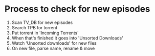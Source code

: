 Process to check for new episodes
==================================

1) Scan TV_DB for new episodes
2) Search TPB for torrent
3) Put torrent in 'Incoming Torrents'
4) When that's finished it goes into 'Unsorted Downloads'
5) Watch 'Unsorted downloads' for new files
6) On new file, parse name, rename & move
